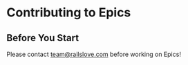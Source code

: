 # Contributing to Epics

## Before You Start

Please contact team@railslove.com before working on Epics!
